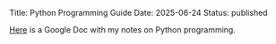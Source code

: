 Title: Python Programming Guide
Date: 2025-06-24
Status: published

[Here](https://docs.google.com/document/d/1Uhvhn3kKvMapFl6RtKTIvqEbYUrqo_i1tx1qEP3OiFQ/edit?usp=sharing) is a Google Doc with my notes on Python programming.

